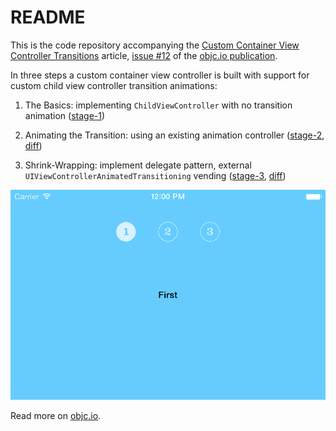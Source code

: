 # README

This is the code repository accompanying the [Custom Container View Controller Transitions](http://www.objc.io/issue-12/custom-container-view-controller-transitions.html) article, [issue #12](http://www.objc.io/issue-12) of the [objc.io publication](http://www.objc.io).

In three steps a custom container view controller is built with support for custom child view controller transition animations:

1. The Basics: implementing `ChildViewController` with no transition animation ([stage-1](https://github.com/osteslag/custom-container-transitions/tree/stage-1))

2. Animating the Transition: using an existing animation controller ([stage-2](https://github.com/osteslag/custom-container-transitions/tree/stage-2), [diff](https://github.com/osteslag/custom-container-transitions/compare/stage-1...stage-2))

3. Shrink-Wrapping: implement delegate pattern, external `UIViewControllerAnimatedTransitioning` vending ([stage-3](https://github.com/osteslag/custom-container-transitions/tree/stage-3), [diff](https://github.com/osteslag/custom-container-transitions/compare/stage-2...stage-3))

![Stage 3](stage-3.gif)

Read more on [objc.io](http://www.objc.io/issue-12/custom-container-view-controller-transitions.html).

